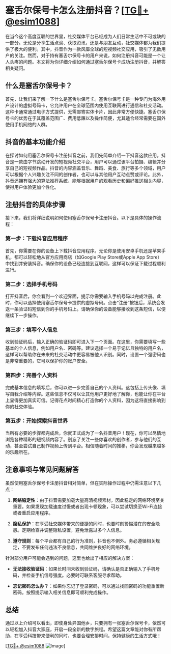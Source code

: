# 塞舌尔保号卡怎么注册抖音？[[TG💪+ @esim1088](https://t.me/s/esim1088)]

在当今这个高度互联的世界里，社交媒体平台已经成为人们日常生活中不可或缺的一部分。无论是分享生活点滴、获取资讯，还是与朋友互动，社交媒体都为我们提供了极大的便利。其中，抖音作为一款风靡全球的短视频社交应用，吸引了无数用户的关注。然而，对于持有塞舌尔保号卡的用户来说，如何注册抖音可能是一个让人头疼的问题。本文将为你详细介绍如何通过塞舌尔保号卡成功注册抖音，并解答相关疑问。

## 什么是塞舌尔保号卡？

首先，让我们来了解一下什么是塞舌尔保号卡。塞舌尔保号卡是一种专门为海外用户设计的虚拟号码卡，它允许用户在全球范围内使用互联网进行通信和社交活动。这种卡通常通过电子方式提供，无需邮寄实体卡片，因此非常方便快捷。塞舌尔保号卡的优势在于其覆盖范围广、费用低廉以及操作简便，尤其适合经常需要在国外使用手机网络的人群。

## 抖音的基本功能介绍

在探讨如何用塞舌尔保号卡注册抖音之前，我们先简单介绍一下抖音这款应用。抖音是一款由字节跳动开发的短视频社交平台，用户可以通过该平台拍摄、编辑并分享自己的短视频作品。抖音的内容涵盖音乐、舞蹈、美食、旅行等多个领域，用户可以根据个人兴趣关注不同的创作者，也可以与其他用户互动点赞或评论。此外，抖音还拥有强大的算法推荐系统，能够根据用户的观看历史和偏好推送相关内容，使得用户体验更加个性化。

## 注册抖音的具体步骤

接下来，我们将详细说明如何使用塞舌尔保号卡注册抖音。以下是具体的操作流程：

### 第一步：下载抖音应用程序

首先，你需要在你的设备上下载抖音应用程序。无论你是使用安卓手机还是苹果手机，都可以轻松地从官方应用商店（如Google Play Store或Apple App Store）中找到并安装抖音。确保你的设备已经连接到互联网，这样可以保证下载过程顺利进行。

### 第二步：选择手机号码

打开抖音后，你会看到一个欢迎界面，提示你需要输入手机号码以完成注册。此时，你可以选择使用塞舌尔保号卡提供的虚拟号码。点击“注册”按钮后，系统会发送一条验证码短信到你的手机号码上。请确保你的设备能够接收到这条短信，以便继续下一步操作。

### 第三步：填写个人信息

收到验证码后，输入正确的验证码即可进入下一个页面。在这里，你需要填写一些基本的个人信息，例如用户名、密码等。建议选择一个易于记忆且独特的用户名，这样可以帮助你在未来的社交活动中更容易被他人识别。同时，设置一个强密码也是非常重要的，它可以保护你的账户安全。

### 第四步：完善个人资料

完成基本信息的填写后，你可以进一步完善自己的个人资料。这包括上传头像、填写自我介绍等内容。这些信息不仅可以让其他用户更好地了解你，也能让你在平台上显得更加真实可信。记得花点时间精心打造你的个人资料，因为这将直接影响到你的社交体验。

### 第五步：开始探索抖音世界

当所有必要的步骤都完成后，你就正式成为了一名抖音用户！现在，你可以尽情地浏览各种精彩的短视频内容了。别忘了关注一些你喜欢的创作者，参与他们的互动，甚至尝试自己制作视频上传到平台。相信随着时间的推移，你会发现越来越多的乐趣所在。

## 注意事项与常见问题解答

虽然使用塞舌尔保号卡注册抖音相对简单，但在实际操作过程中仍需注意以下几点：

1. **网络稳定性**：由于抖音需要加载大量高清视频素材，因此稳定的网络环境至关重要。如果发现加载速度过慢或者出现卡顿现象，可以尝试切换至Wi-Fi连接或者重启应用程序。
   
2. **隐私保护**：在享受社交媒体带来的便捷的同时，也要时刻警惕潜在的安全隐患。定期检查并调整隐私设置，避免泄露过多个人信息。

3. **遵守规则**：每个平台都有自己的行为准则，抖音也不例外。务必遵循相关规定，不要发布任何违法不良信息，共同维护良好的网络环境。

针对部分用户可能会遇到的问题，这里也给出了相应的解决方案：

- **无法接收验证码**：如果长时间未收到验证码，请确认是否正确输入了手机号码，并检查手机信号强度。必要时可联系客服寻求帮助。
  
- **忘记密码怎么办？**：如果你忘记了登录密码，可以通过找回密码的功能重置新密码。按照提示输入相关信息即可顺利完成操作。

## 总结

通过以上介绍可以看出，即使身处异国他乡，只要拥有一张塞舌尔保号卡，依然可以轻松加入抖音大家庭，开启一段全新的数字旅程。希望这篇文章能对你有所帮助，在享受科技带来便利的同时，也要合理安排时间，保持健康的生活方式哦！

[[TG💪+ @esim1088](https://t.me/s/esim1088) ![Image](https://i.postimg.cc/4NQfJmqS/Snipaste-2025-05-13-00-14-12.png)]